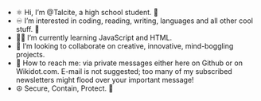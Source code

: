 - ⚛️ Hi, I’m @Talcite, a high school student. 🔰
- ♾️ I’m interested in coding, reading, writing, languages and all other cool stuff. 🤘
- 👩‍💻 I’m currently learning JavaScript and HTML.
- 🧙 I’m looking to collaborate on creative, innovative, mind-boggling projects.
- 📶 How to reach me: via private messages either here on Github or on Wikidot.com. E-mail is not suggested; too many of my subscribed newsletters might flood over your important message!
- ☮️ Secure, Contain, Protect. 🖖
